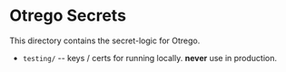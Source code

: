# Otrego Secrets

This directory contains the secret-logic for Otrego.


* `testing/` -- keys / certs for running locally. **never** use in production.

